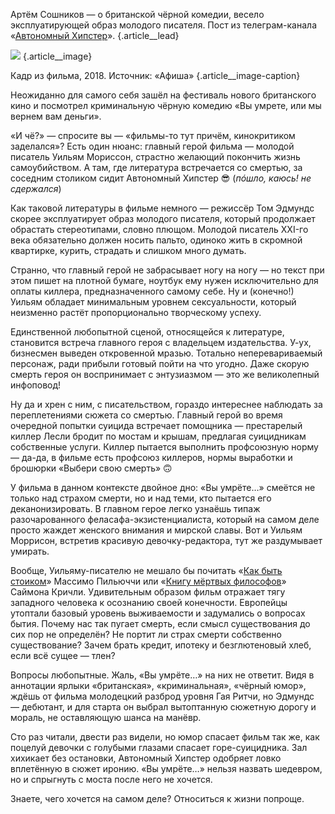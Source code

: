 Артём Сошников — о британской чёрной комедии, весело эксплуатирующей образ молодого писателя. Пост из телеграм-канала «[Автономный Хипстер][1]». {.article\_\_lead}

![][image-1] {.article\_\_image}

Кадр из фильма, 2018. Источник: «Афиша» {.article\_\_image-caption}

​​Неожиданно для самого себя зашёл на фестиваль нового британского кино и посмотрел криминальную чёрную комедию «Вы умрете, или мы вернем вам деньги».

«И чё?» — спросите вы — «фильмы-то тут причём, кинокритиком заделался»? Есть один нюанс: главный герой фильма —  молодой писатель Уильям Мориссон, страстно желающий покончить жизнь самоубийством. А там, где литература встречается со смертью, за соседним столиком сидит Автономный Хипстер 😎  (_пóшло, каюсь! не сдержался_)

Как таковой литературы в фильме немного — режиссёр Том Эдмундс скорее эксплуатирует образ молодого писателя, который продолжает обрастать стереотипами, словно плющом. Молодой писатель XXI-го века обязательно должен носить пальто, одиноко жить в скромной квартирке, курить, страдать и слишком много думать. 

Странно, что главный герой не забрасывает ногу на ногу — но текст при этом пишет на плотной бумаге, ноутбук ему нужен исключительно для оплаты киллера, предназначенного самому себе. Ну и (конечно!) Уильям обладает минимальным уровнем сексуальности, который неизменно растёт пропорционально творческому успеху.

Единственной любопытной сценой, относящейся к литературе, становится встреча главного героя с владельцем издательства. У-ух, бизнесмен выведен откровенной мразью. Тотально неперевариваемый персонаж, ради прибыли готовый пойти на что угодно. Даже скорую смерть героя он воспринимает с энтузиазмом — это же великолепный инфоповод!

Ну да и хрен с ним, с писательством, гораздо интереснее наблюдать за переплетениями сюжета со смертью. Главный герой во время очередной попытки суицида встречает помощника — престарелый киллер Лесли бродит по мостам и крышам, предлагая суицидникам собственные услуги. Киллер пытается выполнить профсоюзную норму — да-да, в фильме есть профсоюз киллеров, нормы выработки и брошюрки «Выбери свою смерть» 🙃

У фильма в данном контексте двойное дно: «Вы умрёте…» смеётся не только над страхом смерти, но и над теми, кто пытается его деканонизировать. В главном герое легко узнаёшь типаж разочарованного феласафа-экзистенциалиста, который на самом деле просто жаждет женского внимания и мирской славы. Вот и Уильям Моррисон, встретив красивую девочку-редактора, тут же раздумывает умирать.

Вообще, Уильяму-писателю не мешало бы почитать «[Как быть стоиком][2]» Массимо Пильюччи или «[Книгу мёртвых философов][3]» Саймона Кричли. Удивительным образом фильм отражает тягу западного человека к осознанию своей конечности. Европейцы утоптали базовый уровень выживаемости и задумались о вопросах бытия. Почему нас так пугает смерть, если смысл существования до сих пор не определён? Не портит ли страх смерти собственно существование? Зачем брать кредит, ипотеку и безглютеновый хлеб, если всё сущее — тлен?

Вопросы любопытные. Жаль, «Вы умрёте…» на них не ответит. Видя в аннотации ярлыки «британская», «криминальная», «чёрный юмор», ждёшь от фильма молодецкий разброд уровня Гая Ритчи, но Эдмундс — дебютант, и для старта он выбрал вытоптанную сюжетную дорогу и мораль, не оставляющую шанса на манёвр.

Сто раз читали, двести раз видели, но юмор спасает фильм так же, как поцелуй девочки с голубыми глазами спасает горе-суицидника. Зал хихикает без остановки, Автономный Хипстер одобряет ловко вплетённую в сюжет иронию. «Вы умрёте…» нельзя назвать шедевром, но и спрыгнуть с моста после него не хочется. 

Знаете, чего хочется на самом деле? Относиться к жизни попроще.

[1]:	http://teleg.run/zvonimentam
[2]:	http://sayocean.me/stoya.html
[3]:	http://sayocean.me/dead-sophists.html

[image-1]:	https://img08.rl0.ru/afisha/e945x532p0x30f1000x571q85i/s4.afisha.ru/mediastorage/8e/cd/b3961e2ec158418bb9451c9acd8e.jpg